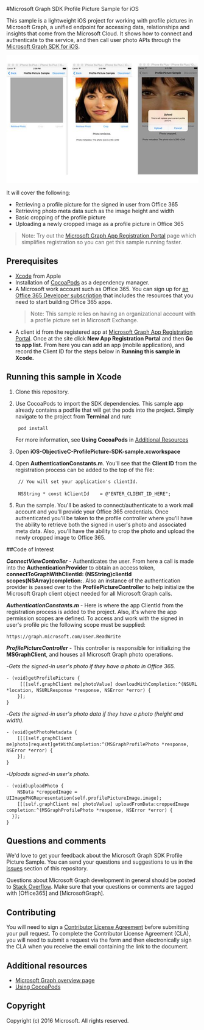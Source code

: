 #Microsoft Graph SDK Profile Picture Sample for iOS

This sample is a lightweight iOS project for working with profile pictures in Microsoft Graph, a unified endpoint for accessing data, relationships and insights that come from the Microsoft Cloud. It shows how to connect and authenticate to the service, and then call user photo APIs through the [Microsoft Graph SDK for iOS](https://github.com/microsoftgraph/msgraph-sdk-ios).

![Profile Picture Workflow](Images/ProfileWorkflow.jpg)

It will cover the following:

- Retrieving a profile picture for the signed in user from Office 365
- Retrieving photo meta data such as the image height and width
- Basic cropping of the profile picture
- Uploading a newly cropped image as a profile picture in Office 365

> Note: Try out the [Microsoft Graph App Registration Portal](https://graph.microsoft.io/en-us/app-registration) page which simplifies registration so you can get this sample running faster.


## Prerequisites
* [Xcode](https://developer.apple.com/xcode/downloads/) from Apple
* Installation of [CocoaPods](https://guides.cocoapods.org/using/using-cocoapods.html)  as a dependency manager.
* A Microsoft work account such as Office 365.  You can sign up for [an Office 365 Developer subscription](https://profile.microsoft.com/RegSysProfileCenter/wizardnp.aspx?wizid=14b845d0-938c-45af-b061-f798fbb4d170&lcid=1033) that includes the resources that you need to start building Office 365 apps.
     > Note: This sample relies on having an organizational account with a profile picture set in Microsoft Exchange.     
* A client id from the registered app at [Microsoft Graph App Registration Portal](https://graph.microsoft.io/en-us/app-registration). Once at the site click **New App Registration Portal** and then **Go to app list.** From here you can add an app (mobile application), and record the Client ID for the steps below in **Running this sample in Xcode.**

## Running this sample in Xcode

1. Clone this repository.
2. Use CocoaPods to import the SDK dependencies. This sample app already contains a podfile that will get the pods into the project. Simply navigate to the project from **Terminal** and run:

        pod install

  	 For more information, see **Using CocoaPods** in [Additional Resources](#AdditionalResources)

3. Open **iOS-ObjectiveC-ProfilePicture-SDK-sample.xcworkspace**
4. Open **AuthenticationConstants.m**. You'll see that the **Client ID** from the registration process can be added to the top of the file:

    	// You will set your application's clientId.
		
		NSString * const kClientId    = @"ENTER_CLIENT_ID_HERE";

5. Run the sample. You'll be asked to connect/authenticate to a work mail account and you'll provide your Office 365 credentials. Once authenticated you'll be taken to the profile controller where you'll have the ability to retrieve both the signed in user's photo and associated meta data. Also, you'll have the ability to crop the photo and upload the newly cropped image to Office 365.

##Code of Interest



***ConnectViewController*** - Authenticates the user. From here a call is made into the **AuthenticationProvider** to obtain an access token,  **connectToGraphWithClientId: (NSString)clientId scopes(NSArray)completion:**. Also an instance of the authentication provider is passed over to the **ProfilePictureController** to help initialize the Microsoft Graph client object needed for all Microsoft Graph calls.


***AuthenticationConstants.m*** - Here is where the app ClientId from the registration process is added to the project. Also, it's where the app permission scopes are defined. To access and work with the signed in user's profile pic the following scope must be supplied:

	https://graph.microsoft.com/User.ReadWrite


***ProfilePictureController*** - This controller is responsible for initializing the **MSGraphClient**, and houses all Microsoft Graph photo operations.

-*Gets the signed-in user's photo if they have a photo in Office 365.*

	- (void)getProfilePicture {
   		 [[[self.graphClient me]photoValue] downloadWithCompletion:^(NSURL *location, NSURLResponse *response, NSError *error) {     
   	 	}];
	}

-*Gets the signed-in user's photo data if they have a photo (height and width).*

	- (void)getPhotoMetadata {
    	[[[[self.graphClient me]photo]request]getWithCompletion:^(MSGraphProfilePhoto *response, NSError *error) {
    	}];
	}

-*Uploads signed-in user's photo.*

	- (void)uploadPhoto {
   	 	NSData *croppedImage = UIImagePNGRepresentation(self.profilePictureImage.image);
    	[[[self.graphClient me] photoValue] uploadFromData:croppedImage completion:^(MSGraphProfilePhoto *response, NSError *error) {
  	  }];
	}


## Questions and comments

We'd love to get your feedback about the Microsoft Graph SDK Profile Picture Sample. You can send your questions and suggestions to us in the [Issues](https://github.com/microsoftgraph/iOS-objectiveC-profile-picture-sample/issues) section of this repository.

Questions about Microsoft Graph development in general should be posted to [Stack Overflow](http://stackoverflow.com/questions/tagged/Office365+API). Make sure that your questions or comments are tagged with [Office365] and [MicrosoftGraph].

## Contributing
You will need to sign a [Contributor License Agreement](https://cla.microsoft.com/) before submitting your pull request. To complete the Contributor License Agreement (CLA), you will need to submit a request via the form and then electronically sign the CLA when you receive the email containing the link to the document.


## Additional resources

* [Microsoft Graph overview page](https://graph.microsoft.io)
* [Using CocoaPods](https://guides.cocoapods.org/using/using-cocoapods.html)

## Copyright
Copyright (c) 2016 Microsoft. All rights reserved.

